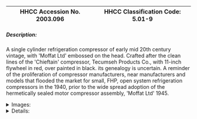 | **HHCC Accession No. 2003.096** |**HHCC Classification Code:  5.01-9**|
| ----------- | ----------- |
##### Description:
A single cylinder refrigeration compressor of early mid 20th century vintage, with 'Moffat Ltd' embossed on the head. Crafted after the clean lines of the 'Chieftain' compressor, Tecumseh Products Co., with 11-inch flywheel in red, over painted in black. its genealogy is uncertain. A reminder of the proliferation of compressor manufacturers, near manufacturers and models that flooded the market for small, FHP, open system refrigeration compressors in the 1940, prior to the wide spread adoption of the hermetically sealed motor compressor assembly, 'Moffat Ltd' 1945.


<details>
	<summary>Images:</summary>
<div class="gallery gallery-wrapper--full" contenteditable="false" data-is-empty="false" data-translation="Add images" data-columns="6">
<figure class="gallery__item"><a href="#DOMAIN_NAME#gallery/5.01-9.jpg" data-size="768x512"><img src="#DOMAIN_NAME#gallery/5.01-9-thumbnail.jpg" alt=""></a></figure>
</div>
</details>


<details>
	<summary>Details:</summary>

##### Group:
5.01 Refrigerating and Air Conditioning Compressors - Household

##### Make:
'Moffat Ltd', genealogy unknown

##### Manufacturer:


##### Model:
Body casting no's include RC11; 106; 63A112, Made in United states of America

##### Serial No.:


##### Size:
10x12x 12'h

##### Weight:
28 lbs.

##### Circa:
1945

##### Rating:
Exhibit, education, and research quality, illustrating the clean lines and sophisticated construction of single cylinder, FHP, refrigeration compressors flooding the market in  the 1940's,  prior to the mass marketing of hermetic motor compressor assemblies

##### Patent Date/Number:


##### Provenance:
From York County (York Region) Ontario, once a rich agricultural hinterlands, attracting early settlement in the last years of the 18th century. Located on the north slopes of the Oak Ridges Moraine, within 20 miles of Toronto, the County would also attract early ex-urban development, to be come a wealthy market place for the emerging household and consumer technologies of the early and mid 20th century. 

This artifact was discovered in the 1950's in the used stock of T. H. Oliver, Refrigeration and Electric Sales and Service, Aurora, Ontario, an early worker in the field of agricultural, industrial and consumer technology. 

Carries the original T. H. Oliver service tag marked 'Trade in, Glenville (dairy), Harvey Bell Pop cooler, Aug 1959'

##### Type and Design:


##### Construction:


##### Material:


##### Special Features:


##### Accessories:


##### Capacities:


##### Performance Characteristics:


##### Operation:


##### Control and Regulation:


##### Targeted Market Segment:


##### Consumer Acceptance:


##### Merchandising:


##### Market Price:


##### Technological Significance:


##### Industrial Significance:


##### Socio-economic Significance:


##### Socio-cultural Significance:


##### Donor:
G. Leslie Oliver, The T. H. Oliver HVACR Collection

##### HHCC Storage Location:


##### Tracking:


##### Bibliographic References:


##### Notes:


##### Related Reports:

</details>
